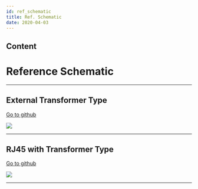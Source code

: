```yaml
---
id: ref_schematic
title: Ref. Schematic
date: 2020-04-03
---
```



## Content

# Reference Schematic

-----

## External Transformer Type

[Go to
github](https://github.com/Wiznet/Hardware-Files-of-WIZnet/tree/master/02_iEthernet/W6100/Reference%20Schematic)

![](/products/w6100/w6100_ref_schematic_v110_use_trans.jpg)

-----

## RJ45 with Transformer Type

[Go to
github](https://github.com/Wiznet/Hardware-Files-of-WIZnet/tree/master/02_iEthernet/W6100/Reference%20Schematic)

![](/products/w6100/w6100_ref_schematic_v110_use_mag.jpg)

-----
